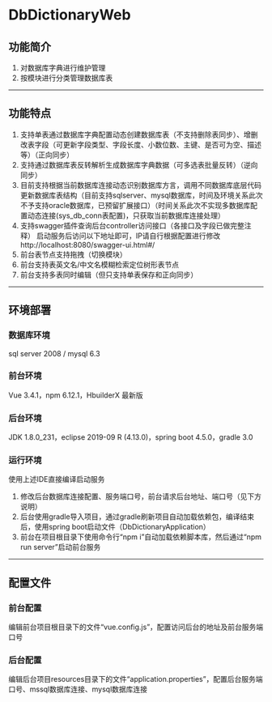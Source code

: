# DbDictionaryWeb

## 功能简介
1. 对数据库字典进行维护管理
2. 按模块进行分类管理数据库表

------------

## 功能特点
1. 支持单表通过数据库字典配置动态创建数据库表（不支持删除表同步）、增删改表字段（可更新字段类型、字段长度、小数位数、主键、是否可为空、描述等）（正向同步）
2. 支持通过数据库表反转解析生成数据库字典数据（可多选表批量反转）（逆向同步）
3. 目前支持根据当前数据库连接动态识别数据库方言，调用不同数据库底层代码更新数据库表结构（目前支持sqlserver、mysql数据库，时间及环境关系此次不予支持oracle数据库，已预留扩展接口）（时间关系此次不实现多数据库配置动态连接(sys_db_conn表配置)，只获取当前数据库连接处理）
4. 支持swagger插件查询后台controller访问接口（各接口及字段已做完整注释）
启动服务后访问以下地址即可，IP请自行根据配置进行修改
http://localhost:8080/swagger-ui.html#/
5. 前台表节点支持拖拽（切换模块）
6. 前台支持表英文名/中文名模糊检索定位树形表节点
7. 前台支持多表同时编辑（但只支持单表保存和正向同步）

------------

## 环境部署
### 数据库环境
sql server 2008 / mysql 6.3
### 前台环境
Vue 3.4.1，npm 6.12.1，HbuilderX 最新版
### 后台环境
JDK 1.8.0_231，eclipse 2019-09 R (4.13.0)，spring boot 4.5.0，gradle 3.0
### 运行环境
使用上述IDE直接编译启动服务
1. 修改后台数据库连接配置、服务端口号，前台请求后台地址、端口号（见下方说明）
2. 后台使用gradle导入项目，通过gradle刷新项目自动加载依赖包，编译结束后，使用spring
boot启动文件（DbDictionaryApplication）
3. 前台在项目根目录下使用命令行“npm i”自动加载依赖脚本库，然后通过“npm run server”启动前台服务

------------

## 配置文件
### 前台配置
编辑前台项目根目录下的文件“vue.config.js”，配置访问后台的地址及前台服务端口号

### 后台配置
编辑后台项目resources目录下的文件“application.properties”，配置后台服务端口号、mssql数据库连接、mysql数据库连接
